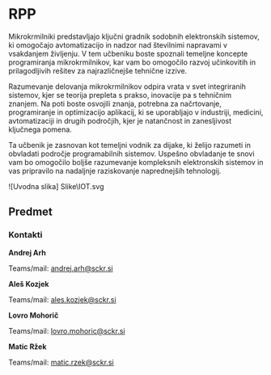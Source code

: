 # RPP

Mikrokrmilniki predstavljajo ključni gradnik sodobnih elektronskih sistemov, ki omogočajo avtomatizacijo in nadzor nad številnimi napravami v vsakdanjem življenju. V tem učbeniku boste spoznali temeljne koncepte programiranja mikrokrmilnikov, kar vam bo omogočilo razvoj učinkovitih in prilagodljivih rešitev za najrazličnejše tehnične izzive.

Razumevanje delovanja mikrokrmilnikov odpira vrata v svet integriranih sistemov, kjer se teorija prepleta s prakso, inovacije pa s tehničnim znanjem. Na poti boste osvojili znanja, potrebna za načrtovanje, programiranje in optimizacijo aplikacij, ki se uporabljajo v industriji, medicini, avtomatizaciji in drugih področjih, kjer je natančnost in zanesljivost ključnega pomena.

Ta učbenik je zasnovan kot temeljni vodnik za dijake, ki želijo razumeti in obvladati področje programabilnih sistemov. Uspešno obvladanje te snovi vam bo omogočilo boljše razumevanje kompleksnih elektronskih sistemov in vas pripravilo na nadaljnje raziskovanje naprednejših tehnologij.

![Uvodna slika] Slike\IOT.svg
## Predmet

### Kontakti

**Andrej Arh**

Teams/mail: andrej.arh@sckr.si

**Aleš Kozjek**

Teams/mail: ales.kozjek@sckr.si

**Lovro Mohorič**

Teams/mail: lovro.mohoric@sckr.si

**Matic Ržek**

Teams/mail: matic.rzek@sckr.si

